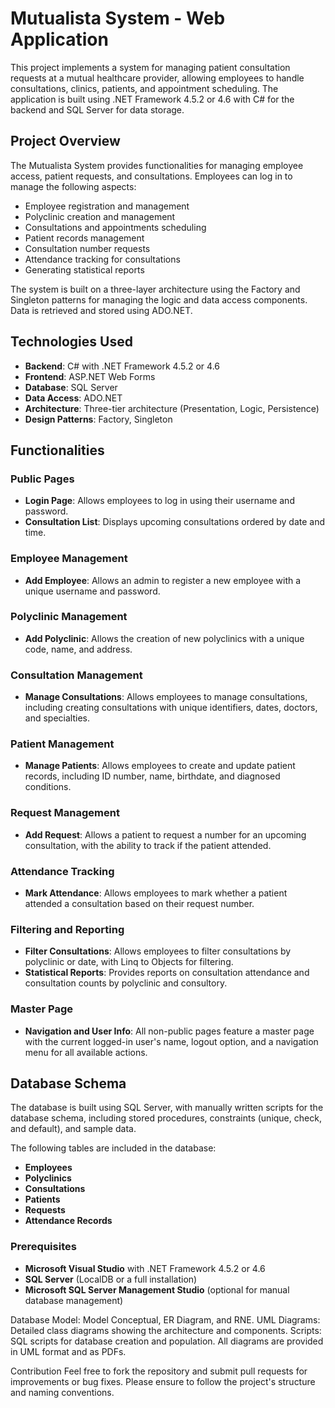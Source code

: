 # Mutualista System - Web Application

This project implements a system for managing patient consultation requests at a mutual healthcare provider, allowing employees to handle consultations, clinics, patients, and appointment scheduling. The application is built using .NET Framework 4.5.2 or 4.6 with C# for the backend and SQL Server for data storage.

## Project Overview
The Mutualista System provides functionalities for managing employee access, patient requests, and consultations. Employees can log in to manage the following aspects:

- Employee registration and management
- Polyclinic creation and management
- Consultations and appointments scheduling
- Patient records management
- Consultation number requests
- Attendance tracking for consultations
- Generating statistical reports

The system is built on a three-layer architecture using the Factory and Singleton patterns for managing the logic and data access components. Data is retrieved and stored using ADO.NET.

## Technologies Used

- **Backend**: C# with .NET Framework 4.5.2 or 4.6
- **Frontend**: ASP.NET Web Forms
- **Database**: SQL Server
- **Data Access**: ADO.NET
- **Architecture**: Three-tier architecture (Presentation, Logic, Persistence)
- **Design Patterns**: Factory, Singleton

## Functionalities

### Public Pages
- **Login Page**: Allows employees to log in using their username and password.
- **Consultation List**: Displays upcoming consultations ordered by date and time.

### Employee Management
- **Add Employee**: Allows an admin to register a new employee with a unique username and password.

### Polyclinic Management
- **Add Polyclinic**: Allows the creation of new polyclinics with a unique code, name, and address.

### Consultation Management
- **Manage Consultations**: Allows employees to manage consultations, including creating consultations with unique identifiers, dates, doctors, and specialties.

### Patient Management
- **Manage Patients**: Allows employees to create and update patient records, including ID number, name, birthdate, and diagnosed conditions.

### Request Management
- **Add Request**: Allows a patient to request a number for an upcoming consultation, with the ability to track if the patient attended.

### Attendance Tracking
- **Mark Attendance**: Allows employees to mark whether a patient attended a consultation based on their request number.

### Filtering and Reporting
- **Filter Consultations**: Allows employees to filter consultations by polyclinic or date, with Linq to Objects for filtering.
- **Statistical Reports**: Provides reports on consultation attendance and consultation counts by polyclinic and consultory.

### Master Page
- **Navigation and User Info**: All non-public pages feature a master page with the current logged-in user's name, logout option, and a navigation menu for all available actions.

## Database Schema

The database is built using SQL Server, with manually written scripts for the database schema, including stored procedures, constraints (unique, check, and default), and sample data.

The following tables are included in the database:

- **Employees**
- **Polyclinics**
- **Consultations**
- **Patients**
- **Requests**
- **Attendance Records**

### Prerequisites

- **Microsoft Visual Studio** with .NET Framework 4.5.2 or 4.6
- **SQL Server** (LocalDB or a full installation)
- **Microsoft SQL Server Management Studio** (optional for manual database management)

Database Model: Model Conceptual, ER Diagram, and RNE.
UML Diagrams: Detailed class diagrams showing the architecture and components.
Scripts: SQL scripts for database creation and population.
All diagrams are provided in UML format and as PDFs.

Contribution
Feel free to fork the repository and submit pull requests for improvements or bug fixes. Please ensure to follow the project's structure and naming conventions.
